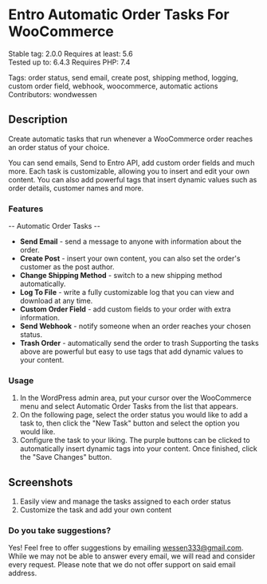 # Entro Automatic Order Tasks For WooCommerce

Stable tag: 2.0.0 
Requires at least: 5.6  
Tested up to: 6.4.3 
Requires PHP: 7.4  

Tags: order status, send email, create post, shipping method, logging, custom order field, webhook, woocommerce, automatic actions
Contributors: wondwessen

## Description

Create automatic tasks that run whenever a WooCommerce order reaches an order status of your choice.

You can send emails, Send to Entro API, add custom order fields and much more. Each task is customizable, allowing you to insert and edit your own content. You can also add powerful tags that insert dynamic values such as order details, customer names and more.


### Features
 
-- Automatic Order Tasks --
+ **Send Email** - send a message to anyone with information about the order.
+ **Create Post** - insert your own content, you can also set the order's customer as the post author.
+ **Change Shipping Method** - switch to a new shipping method automatically.
+ **Log To File** - write a fully customizable log that you can view and download at any time.
+ **Custom Order Field** - add custom fields to your order with extra information.
+ **Send Webhook** - notify someone when an order reaches your chosen status.
+ **Trash Order** - automatically send the order to trash
Supporting the tasks above are powerful but easy to use tags that add dynamic values to your content.

### Usage

 1. In the WordPress admin area, put your cursor over the WooCommerce menu and select Automatic Order Tasks from the list that appears.
 2. On the following page, select the order status you would like to add a task to, then click the "New Task" button and select the option you would like.
 3. Configure the task to your liking. The purple buttons can be clicked to automatically insert dynamic tags into your content. Once finished, click the "Save Changes" button.

## Screenshots

1. Easily view and manage the tasks assigned to each order status
2. Customize the task and add your own content



### Do you take suggestions?

Yes! Feel free to offer suggestions by emailing wessen333@gmail.com. While we may not be able to answer every email, we will read and consider every request. Please note that we do not offer support on said email address.

